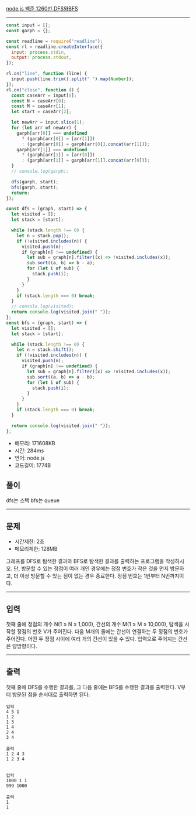 [node.js 백준 1260번 DFS와BFS](https://www.acmicpc.net/problem/1260)

---

```javascript
const input = [];
const garph = {};

const readline = require("readline");
const rl = readline.createInterface({
  input: process.stdin,
  output: process.stdout,
});

rl.on("line", function (line) {
  input.push(line.trim().split(" ").map(Number));
});
rl.on("close", function () {
  const caseArr = input[0];
  const N = caseArr[0];
  const M = caseArr[1];
  let start = caseArr[2];

  let newArr = input.slice(1);
  for (let arr of newArr) {
    garph[arr[0]] === undefined
      ? (garph[arr[0]] = [arr[1]])
      : (garph[arr[0]] = garph[arr[0]].concat(arr[1]));
    garph[arr[1]] === undefined
      ? (garph[arr[1]] = [arr[0]])
      : (garph[arr[1]] = garph[arr[1]].concat(arr[0]));
  }
  // console.log(garph);

  dfs(garph, start);
  bfs(garph, start);
  return;
});

const dfs = (graph, start) => {
  let visited = [];
  let stack = [start];

  while (stack.length !== 0) {
    let n = stack.pop();
    if (!visited.includes(n)) {
      visited.push(n);
      if (graph[n] !== undefined) {
        let sub = graph[n].filter((x) => !visited.includes(x));
        sub.sort((a, b) => b - a);
        for (let i of sub) {
          stack.push(i);
        }
      }
    }
    if (stack.length === 0) break;
  }
  // console.log(visited);
  return console.log(visited.join(" "));
};
const bfs = (graph, start) => {
  let visited = [];
  let stack = [start];

  while (stack.length !== 0) {
    let n = stack.shift();
    if (!visited.includes(n)) {
      visited.push(n);
      if (graph[n] !== undefined) {
        let sub = graph[n].filter((x) => !visited.includes(x));
        sub.sort((a, b) => a - b);
        for (let i of sub) {
          stack.push(i);
        }
      }
    }
    if (stack.length === 0) break;
  }

  return console.log(visited.join(" "));
};
```

- 메모리: 171608KB
- 시간: 284ms
- 언어: node.js
- 코드길이: 1774B

## 풀이

dfs는 스택
bfs는 queue

---

## 문제

- 시간제한: 2초
- 메모리제한: 128MB

그래프를 DFS로 탐색한 결과와 BFS로 탐색한 결과를 출력하는 프로그램을 작성하시오. 단, 방문할 수 있는 정점이 여러 개인 경우에는 정점 번호가 작은 것을 먼저 방문하고, 더 이상 방문할 수 있는 점이 없는 경우 종료한다. 정점 번호는 1번부터 N번까지이다.

---

## 입력

첫째 줄에 정점의 개수 N(1 ≤ N ≤ 1,000), 간선의 개수 M(1 ≤ M ≤ 10,000), 탐색을 시작할 정점의 번호 V가 주어진다. 다음 M개의 줄에는 간선이 연결하는 두 정점의 번호가 주어진다. 어떤 두 정점 사이에 여러 개의 간선이 있을 수 있다. 입력으로 주어지는 간선은 양방향이다.

---

## 출력

첫째 줄에 DFS를 수행한 결과를, 그 다음 줄에는 BFS를 수행한 결과를 출력한다. V부터 방문된 점을 순서대로 출력하면 된다.

```
입력
4 5 1
1 2
1 3
1 4
2 4
3 4

출력
1 2 4 3
1 2 3 4


입력
1000 1 1
999 1000

출력
1
1
```
